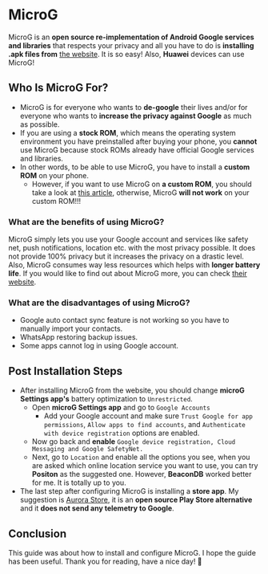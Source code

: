 # MicroG
MicroG is an **open source re-implementation of Android Google services and libraries** that respects your privacy and all you have to do is **installing .apk files from** [the website](https://microg.org/download.html). It is so easy! Also, **Huawei** devices can use MicroG!
## Who Is MicroG For?
- MicroG is for everyone who wants to **de-google** their lives and/or for everyone who wants to **increase the privacy against Google** as much as possible.
- If you are using a **stock ROM**, which means the operating system environment you have preinstalled after buying your phone, you **cannot** use MicroG because stock ROMs already have official Google services and libraries.
- In other words, to be able to use MicroG, you have to install a **custom ROM** on your phone.
  - However, if you want to use MicroG on **a custom ROM**, you should take a look at [this article](https://github.com/microg/GmsCore/wiki/Signature-Spoofing), otherwise, MicroG **will not work** on your custom ROM!!!
### What are the benefits of using MicroG?
MicroG simply lets you use your Google account and services like safety net, push notifications, location etc. with the most privacy possible. It does not provide 100% privacy but it increases the privacy on a drastic level. Also, MicroG consumes way less resources which helps with **longer battery life**. If you would like to find out about MicroG more, you can check [their website](https://microg.org/).
### What are the disadvantages of using MicroG?
- Google auto contact sync feature is not working so you have to manually import your contacts.
- WhatsApp restoring backup issues.
- Some apps cannot log in using Google account.
## Post Installation Steps
- After installing MicroG from the website, you should change **microG Settings app's** battery optimization to `Unrestricted`.
  - Open **microG Settings app** and go to `Google Accounts`
    - Add your Google account and make sure `Trust Google for app permissions`, `Allow apps to find accounts`, and `Authenticate with device registration` options are enabled.
  - Now go back and **enable** `Google device registration, Cloud Messaging and Google SafetyNet.`
  - Next, go to `Location` and enable all the options you see, when you are asked which online location service you want to use, you can try **Positon** as the suggested one. However, **BeaconDB** worked better for me. It is totally up to you.
 - The last step after configuring MicroG is installing a **store app**. My suggestion is [Aurora Store](https://auroraoss.com/), it is an **open source Play Store alternative** and it **does not send any telemetry to Google**.
## Conclusion
This guide was about how to install and configure MicroG. I hope the guide has been useful. Thank you for reading, have a nice day! 🐧
